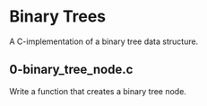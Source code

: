 # Binary Trees
A C-implementation of a binary tree data structure.

## 0-binary_tree_node.c
Write a function that creates a binary tree node.
